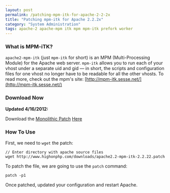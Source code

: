 ```yaml
---
layout: post
permalink: /patching-mpm-itk-for-apache-2-2-2x
title: "Patching mpm-itk for Apache 2.2.2x"
category: "System Administration"
tags: apache-2 apache-mpm itk mpm mpm-itk prefork worker
---
```

### What is MPM-iTK?

`apache2-mpm-itk` (just `mpm-itk` for short) is an MPM (Multi-Processing Module) for the Apache web server. `mpm-itk` allows you to run each of your vhost under a separate uid and gid — in short, the scripts and configuration files for one vhost no longer have to be readable for all the other vhosts. To read more, check out the mpm's site: [http://mpm-itk.sesse.net/](http://mpm-itk.sesse.net/)

### Download Now

**Updated 4/16/2012:** 

Download the [Monolithic Patch](http://www.highonphp.com/downloads/apache2.2-mpm-itk-2.2.22.patch) [Here](http://www.highonphp.com/downloads/apache2.2-mpm-itk-2.2.22.patch)

### How To Use

First, we need to `wget` the patch:

    // Enter directory with apache source files 
    wget http://www.highonphp.com/downloads/apache2.2-mpm-itk-2.2.22.patch 

To patch the file, we are going to use the `patch` command:

    patch -p1 

Once patched, updated your configuration and restart Apache.